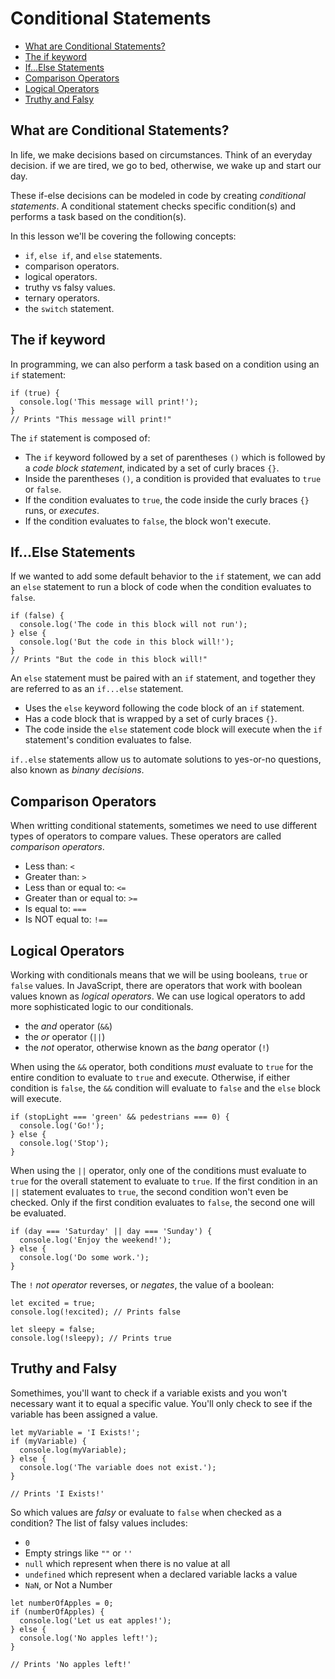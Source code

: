 # Conditional Statements

* [What are Conditional Statements?](#What-are-Conditional-Statements?)
* [The if keyword](#The-if-keyword)
* [If...Else Statements](#If...Else-Statements)
* [Comparison Operators](#Comparison-Operators)
* [Logical Operators](#Logical-Operators)
* [Truthy and Falsy](#Truthy-and-Falsy)


## What are Conditional Statements?
In life, we make decisions based on circumstances. Think of an everyday decision. if we are tired, we go to bed, otherwise, we wake up and start our day.

These if-else decisions can be modeled in code by creating *conditional statements*. A conditional statement checks specific condition(s) and performs a task based on the condition(s).

In this lesson we'll be covering the following concepts:

* `if`, `else if`, and `else` statements.
* comparison operators.
* logical operators.
* truthy vs falsy values.
* ternary operators.
* the `switch` statement.

## The if keyword
In programming, we can also perform a task based on a condition using an `if` statement:

```
if (true) {
  console.log('This message will print!');
}
// Prints "This message will print!"
```

The `if` statement is composed of:

* The `if` keyword followed by a set of parentheses `()` which is followed by a *code block statement*, indicated by a set of curly braces `{}`.
* Inside the parentheses `()`, a condition is provided that evaluates to `true` or `false`.
* If the condition evaluates to `true`, the code inside the curly braces `{}` runs, or *executes*.
* If the condition evaluates to `false`, the block won't execute.

## If...Else Statements
If we wanted to add some default behavior to the `if` statement, we can add an `else` statement to run a block of code when the condition evaluates to `false`.

```
if (false) {
  console.log('The code in this block will not run');
} else {
  console.log('But the code in this block will!');
}
// Prints "But the code in this block will!"
```

An `else` statement must be paired with an `if` statement, and together they are referred to as an `if...else` statement.

* Uses the `else` keyword following the code block of an `if` statement.
* Has a code block that is wrapped by a set of curly braces `{}`.
* The code inside the `else` statement code block will execute when the `if` statement's condition evaluates to false.

`if..else` statements allow us to automate solutions to yes-or-no questions, also known as *binany decisions*.


## Comparison Operators
When writting conditional statements, sometimes we need to use different types of operators to compare values. These operators are called *comparison operators*.

* Less than: `<`
* Greater than: `>`
* Less than or equal to: `<=`
* Greater than or equal to: `>=`
* Is equal to: `===`
* Is NOT equal to: `!==`

## Logical Operators
Working with conditionals means that we will be using booleans, `true` or `false` values. In JavaScript, there are operators that work with boolean values known as *logical operators*. We can use logical operators to add more sophisticated logic to our conditionals.

* the *and* operator (`&&`)
* the *or* operator (`||`)
* the *not* operator, otherwise known as the *bang* operator (`!`)

When using the `&&` operator, both conditions *must* evaluate to `true` for the entire condition to evaluate to `true` and execute.
Otherwise, if either condition is `false`, the `&&` condition will evaluate to `false` and the `else` block will execute.

```
if (stopLight === 'green' && pedestrians === 0) {
  console.log('Go!');
} else {
  console.log('Stop');
}
```

When using the `||` operator, only one of the conditions must evaluate to `true` for the overall statement to evaluate to `true`.
If the first condition in an `||` statement evaluates to `true`, the second condition won't even be checked. Only if the first condition evaluates to `false`, the second one will be evaluated.

```
if (day === 'Saturday' || day === 'Sunday') {
  console.log('Enjoy the weekend!');
} else {
  console.log('Do some work.');
}
```

The `!` *not operator* reverses, or *negates*, the value of a boolean:

```
let excited = true;
console.log(!excited); // Prints false

let sleepy = false;
console.log(!sleepy); // Prints true
```

## Truthy and Falsy
Somethimes, you'll want to check if a variable exists and you won't necessary want it to equal a specific value. You'll only check to see if the variable has been assigned a value.

```
let myVariable = 'I Exists!';
if (myVariable) {
  console.log(myVariable);
} else {
  console.log('The variable does not exist.');
}

// Prints 'I Exists!'
```

So which values are *falsy* or evaluate to `false` when checked as a condition? The list of falsy values includes:

* `0`
* Empty strings like `""` or `''`
* `null` which represent when there is no value at all
* `undefined` which represent when a declared variable lacks a value
* `NaN`, or Not a Number

```
let numberOfApples = 0;
if (numberOfApples) {
  console.log('Let us eat apples!');
} else {
  console.log('No apples left!');
}

// Prints 'No apples left!'
```